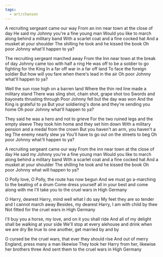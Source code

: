 ```yaml
---
tags:
  - art/chanson
---
```

A recruiting sergeant came our way
From an inn near town at the close of day
He said my Johnny you're a fine young man
Would you like to march along behind a military band
With a scarlet coat and a fine cocked hat
And a musket at your shoulder
The shilling he took and he kissed the book
Oh poor Johnny what'll happen to ya?

The recruiting sergeant marched away
From the Inn near town at the break of day
Johnny came too with half a ring
He was off to be a soldier to go fighting for the King
In a far off war in a far off land
To face the foreign soldier
But how will you fare when there's lead in the air
Oh poor Johnny what'll happen to ya?

Well the sun rose high on a barren land
Where the thin red line made a military stand
There was sling shot, chain shot, grape shot too
Swords and bayonets thrusting through
Poor Johnny fell but the day was won
And the King is grateful to ya
But your soldiering's done and they're sending you home
Oh poor Johnny what'll happen to ya?

They said he was a hero and not to grieve
For the two ruined legs and the empty sleeve
They took him home and they set him down
With a military pension and a medal from the crown
But you haven't an arm, you haven't a leg
The enemy nearly slew ya
You'll have to go out on the streets to beg
Oh poor Johnny what'll happen to ya?

A recruiting sergeant came our way
From the inn near town at the close of day
He said my Johnny you're a fine young man
Would you like to march along behind a military band
With a scarlet coat and a fine cocked hat
And a musket at your shoulder
The shilling he took and he kissed the book
Oh poor Johnny what will happen to ya?

O Polly love, O Polly, the route has now begun
And we must go a-marching to the beating of a drum
Come dress yourself all in your best and come along with me
I'll take you to the cruel wars in High Germany

O Harry, dearest Harry, mind well what I do say
My feet they are so tender and I cannot march away
Besides, my dearest Harry, I am with child by thee
Not fitted for the cruel wars in High Germany

I'll buy you a horse, my love, and on it you shall ride
And all of my delight shall be walking at your side
We'll stop at every alehouse and drink when we are dry
Be true to one another, get married by and by

O cursed be the cruel wars, that ever they should rise
And out of merry England, press many a man likewise
They took her Harry from her, likewise her brothers three
And sent them to the cruel wars in High Germany